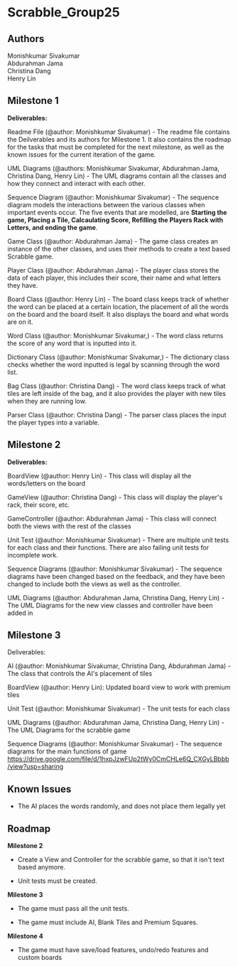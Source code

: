# Scrabble_Group25
## Authors
Monishkumar Sivakumar <br />
Abdurahman Jama <br />
Christina Dang <br />
Henry Lin <br />

## Milestone 1
**Deliverables:**

Readme File (@author: Monishkumar Sivakumar) - The readme file contains the Deilverables and its authors for Milestone 1. It also contains the roadmap for the tasks that must be completed for the next milestone, as well as the known issues for the current iteration of the game.

UML Diagrams (@authors: Monishkumar Sivakumar, Abdurahman Jama, Christina Dang, Henry Lin) - The UML diagrams contain all the classes and how they connect and interact with each other.

Sequence Diagram (@author: Monishkumar Sivakumar) - The sequence diagram models the interactions between the various classes when important events occur. The five events that are modelled, are **Starting the game, Placing a Tile, Calcaulating Score, Refilling the Players Rack with Letters, and ending the game**.

Game Class (@author: Abdurahman Jama) - The game class creates an instance of the other classes, and uses their methods to create a text based Scrabble game.

Player Class (@author: Abdurahman Jama) - The player class stores the data of each player, this includes their score, their name and what letters they have.

Board Class (@author: Henry Lin) - The board class keeps track of whether the word can be placed at a certain location, the placement of all the words on the board and the board itself. It also displays the board and what words are on it.

Word Class (@author: Monishkumar Sivakumar,) - The word class returns the score of any word that is inputted into it.

Dictionary Class (@author: Monishkumar Sivakumar,) - The dictionary class checks whether the word inputted is legal by scanning through the word list.

Bag Class (@author: Christina Dang) - The word class keeps track of what tiles are left inside of the bag, and it also provides the player with new tiles when they are running low.

Parser Class (@author: Christina Dang) - The parser class places the input the player types into a variable.

## Milestone 2
**Deliverables:**

BoardView (@author: Henry Lin) - This class will display all the words/letters on the board

GameView (@author: Christina Dang) - This class will display the player's rack, their score, etc.

GameController (@author: Abdurahman Jama) - This class will connect both the views with the rest of the classes

Unit Test (@author: Monishkumar Sivakumar) - There are multiple unit tests for each class and their functions. There are also failing unit tests for incomplete work.

Sequence Diagrams (@author: Monishkumar Sivakumar) - The sequence diagrams have been changed based on the feedback, and they have been changed to include both the views as well as the controller.

UML Diagrams (@author: Abdurahman Jama, Christina Dang, Henry Lin) - The UML Diagrams for the new view classes and controller have been added in

## Milestone 3
Deliverables:

AI (@author: Monishkumar Sivakumar, Christina Dang, Abdurahman Jama) - The class that controls the AI's placement of tiles

BoardView (@author: Henry Lin): Updated board view to work with premium tiles

Unit Test (@author: Monishkumar Sivakumar) - The unit tests for each class

UML Diagrams (@author: Abdurahman Jama, Christina Dang, Henry Lin) - The UML Diagrams for the scrabble game

Sequence Diagrams (@author: Monishkumar Sivakumar) - The sequence diagrams for the main functions of game
https://drive.google.com/file/d/1hxpJzwFUp2tWy0CmCHLe6Q_CXGyLBbbb/view?usp=sharing

## Known Issues
- The AI places the words randomly, and does not place them legally yet

## Roadmap
**Milestone 2**
- Create a View and Controller for the scrabble game, so that it isn't text based anymore.

- Unit tests must be created.

**Milestone 3**
- The game must pass all the unit tests.

- The game must include AI, Blank Tiles and Premium Squares.

**Milestone 4**
- The game must have save/load features, undo/redo features and custom boards
